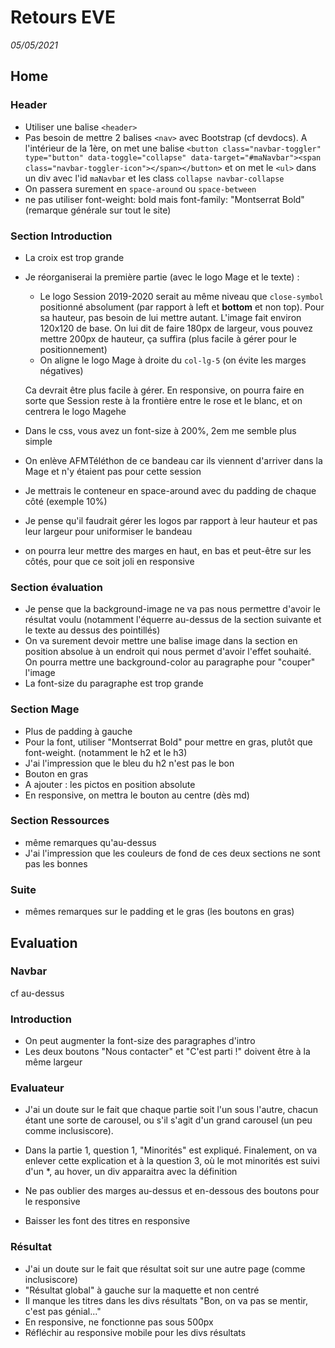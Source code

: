 # Retours EVE

*05/05/2021*



## Home

### Header

* Utiliser une balise `<header>`
* Pas besoin de mettre 2 balises `<nav>` avec Bootstrap (cf devdocs). A l'intérieur de la 1ère, on met une balise `<button class="navbar-toggler" type="button" data-toggle="collapse" data-target="#maNavbar"><span class="navbar-toggler-icon"></span></button>` et on met le `<ul>` dans un div avec l'id `maNavbar` et les class `collapse navbar-collapse`
* On passera surement en `space-around` ou `space-between`
* ne pas utiliser font-weight: bold mais font-family: "Montserrat Bold" (remarque générale sur tout le site)



### Section Introduction

* La croix est trop grande

* Je réorganiserai la première partie (avec le logo Mage et le texte) :

  * Le logo Session 2019-2020 serait au même niveau que `close-symbol` positionné absolument (par rapport à left et **bottom** et non top). Pour sa hauteur, pas besoin de lui mettre autant. L'image fait environ 120x120 de base. On lui dit de faire 180px de largeur, vous pouvez mettre 200px de hauteur, ça suffira (plus facile à gérer pour le positionnement)
  * On aligne le logo Mage à droite du `col-lg-5` (on évite les marges négatives)

  Ca devrait être plus facile à gérer. En responsive, on pourra faire en sorte que Session reste à la frontière entre le rose et le blanc, et on centrera le logo Magehe

* Dans le css, vous avez un font-size à 200%, 2em me semble plus simple



* On enlève AFMTéléthon de ce bandeau car ils viennent d'arriver dans la Mage et n'y étaient pas pour cette session
* Je mettrais le conteneur en space-around avec du padding de chaque côté (exemple 10%)
* Je pense qu'il faudrait gérer les logos par rapport à leur hauteur et pas leur largeur pour uniformiser le bandeau
* on pourra leur mettre des marges en haut, en bas et peut-être sur les côtés, pour que ce soit joli en responsive





### Section évaluation

* Je pense que la background-image ne va pas nous permettre d'avoir le résultat voulu (notamment l'équerre au-dessus de la section suivante et le texte au dessus des pointillés)
* On va surement devoir mettre une balise image dans la section en position absolue à un endroit qui nous permet d'avoir l'effet souhaité. On pourra mettre une background-color au paragraphe pour "couper" l'image 
* La font-size du paragraphe est trop grande



### Section Mage

* Plus de padding à gauche
* Pour la font, utiliser "Montserrat Bold" pour mettre en gras, plutôt que font-weight. (notamment le h2 et le h3)
* J'ai l'impression que le bleu du h2 n'est pas le bon
* Bouton en gras
* A ajouter : les pictos en position absolute
* En responsive, on mettra le bouton au centre (dès md)



### Section Ressources

* même remarques qu'au-dessus
* J'ai l'impression que les couleurs de fond de ces deux sections ne sont pas les bonnes

### Suite

* mêmes remarques sur le padding et le gras (les boutons en gras)



## Evaluation

### Navbar

cf au-dessus



### Introduction

* On peut augmenter la font-size des paragraphes d'intro
* Les deux boutons "Nous contacter" et "C'est parti !" doivent être à la même largeur



### Evaluateur

* J'ai un doute sur le fait que chaque partie soit l'un sous l'autre, chacun étant une sorte de carousel, ou s'il s'agit d'un grand carousel (un peu comme inclusiscore). 

* Dans la partie 1, question 1, "Minorités" est expliqué. Finalement, on va enlever cette explication et à la question 3, où le mot minorités est suivi d'un *, au hover, un div apparaitra avec la définition
* Ne pas oublier des marges au-dessus et en-dessous des boutons pour le responsive
* Baisser les font des titres en responsive



### Résultat

* J'ai un doute sur le fait que résultat soit sur une autre page (comme inclusiscore)
* "Résultat global" à gauche sur la maquette et non centré
* Il manque les titres dans les divs résultats "Bon, on va pas se mentir, c'est pas génial..."
* En responsive, ne fonctionne pas sous 500px
* Réfléchir au responsive mobile pour les divs résultats